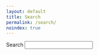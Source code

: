 ```yaml
---
layout: default
title: Search
permalink: /search/
noindex: true
---
```


<link href="/assets/pagefind/pagefind-ui.css" rel="stylesheet">
<script src="/assets/js/search.js"></script>
<form id="search-form">
	<label for="search">Search</label>
	<input type="text" id="search" name="search">
</form>
<div id="results"></div>

<template id="result-template">
	<article class="search-article">
		<header><h2 id="title"></h2></header>
		<section id="content" class="search-article-excerpt"></section>
		<footer><a id="link" class="btn btn-primary btn-small">Read More</a></footer>
	</article>
</template>